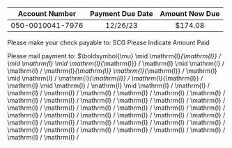 | Account Number | Payment Due Date | Amount Now Due |
| :--: | :--: | :--: |
| 050-0010041-7976 | 12/26/23 | \$174.08 |

Please make your check payable to:
SCG
Please Indicate Amount Paid

Please mail payment to:
$\boldsymbol{\mu} \mid \mathrm{l}_{\mathrm{l}} / \mid \mathrm{l} \mid \mathrm{l}_{\mathrm{l}} / \mathrm{l} \mid \mathrm{l} / \mathrm{l} / \mathrm{l}_{\mathrm{l}} \mathrm{l}_{\mathrm{l}} / \mathrm{l} \mid \mathrm{l} / \mathrm{l}_{\mathrm{l}} / \mathrm{l}_{\mathrm{l}} / \mathrm{l} \mid \mathrm{l} / \mathrm{l} \mid \mathrm{l} / \mathrm{l} / \mathrm{l} / \mathrm{l} / \mathrm{l} / \mathrm{l} / \mathrm{l} / \mathrm{l} / \mathrm{l} / \mathrm{l} / \mathrm{l} / \mathrm{l} / \mathrm{l} / \mathrm{l} / \mathrm{l} / \mathrm{l} / \mathrm{l} / \mathrm{l} / \mathrm{l} / \mathrm{l} / \mathrm{l} / \mathrm{l} / \mathrm{l} / \mathrm{l} / \mathrm{l} / \mathrm{l} / \mathrm{l} / \mathrm{l} / \mathrm{l} / \mathrm{l} / \mathrm{l} / \mathrm{l} / \mathrm{l} / \mathrm{l} / \mathrm{l} / \mathrm{l} / \mathrm{l} / \mathrm{l} / \mathrm{l} / \mathrm{l} /

